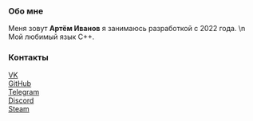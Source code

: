 ### Обо мне

Меня зовут **Артём Иванов** я занимаюсь разработкой с 2022 года. \n
Мой любимый язык C++.
### Контакты

[VK](https://vk.com/da_da_ya_hilton)  
[GitHub](https://github.com/Hi1t0n)  
[Telegram](https://t.me/Artyom_Hilton)  
[Discord](HILTON#9122)  
[Steam](https://steamcommunity.com/id/123456777878/)  
